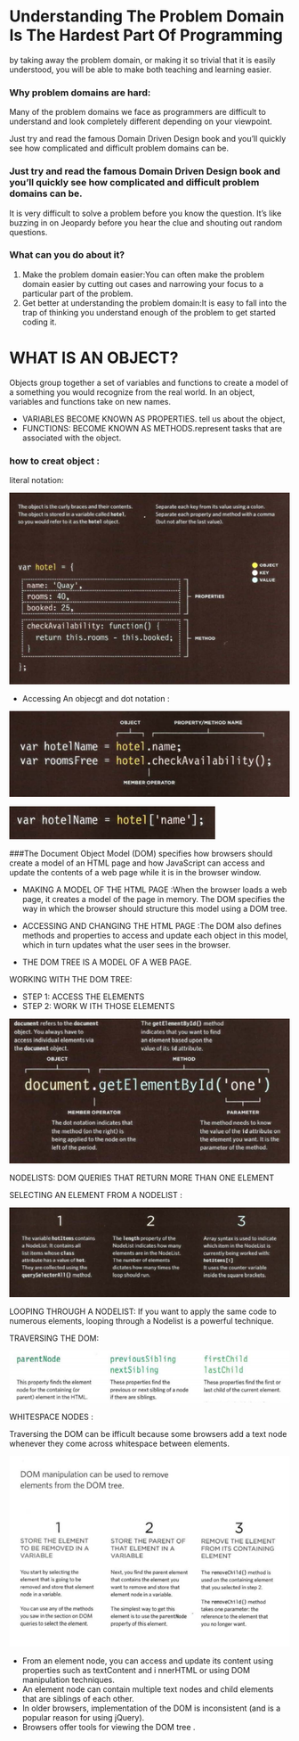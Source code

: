 # Understanding The Problem Domain Is The Hardest Part Of Programming

by taking away the problem domain, or making it so trivial that it is easily understood, you will be able to make both teaching and learning easier.

### Why problem domains are hard:
Many of the problem domains we face as programmers are difficult to understand and look completely different depending on your viewpoint.

Just try and read the famous Domain Driven Design book and you’ll quickly see how complicated and difficult problem domains can be. 

### Just try and read the famous Domain Driven Design book and you’ll quickly see how complicated and difficult problem domains can be. 

It is very difficult to solve a problem before you know the question.  It’s like buzzing in on Jeopardy before you hear the clue and shouting out random questions.

### What can you do about it?
1. Make the problem domain easier:You can often make the problem domain easier by cutting out cases and narrowing your focus to a particular part of the problem.
2. Get better at understanding the problem domain:It is easy to fall into the trap of thinking you understand enough of the problem to get started coding it.

# WHAT IS AN OBJECT? 
Objects group together a set of variables and functions to create a model of a something you would recognize from the real world. In an object, variables and functions take on new names. 

* VARIABLES BECOME KNOWN AS PROPERTIES. tell us about the object,
* FUNCTIONS: BECOME KNOWN AS METHODS.represent tasks that are associated with the object. 

### how to creat object :
 literal notation:
 
 
 
 
![](r061.PNG)



* Accessing An objecgt and dot notation :


![](r062.PNG)


![](r063.PNG)




###The Document Object Model (DOM) specifies 
how browsers should create a model of an HTML page and how JavaScript can access and update the contents of a web page while it is in the browser window. 
* MAKING A MODEL OF THE HTML PAGE :When the browser loads a web page, it creates a model of the page in memory. The DOM specifies the way in which the browser should structure this model using a DOM tree. 

* ACCESSING AND CHANGING THE HTML PAGE :The DOM also defines methods and properties to access and update each object in this model, which in turn updates what the user sees in the browser. 

* THE DOM TREE IS A MODEL OF A WEB PAGE.

WORKING WITH THE DOM TREE:
* STEP 1: ACCESS THE ELEMENTS 
* STEP 2: WORK W ITH THOSE ELEMENTS




![](r064.PNG) 



  NODELISTS: DOM QUERIES THAT RETURN MORE THAN ONE ELEMENT
  
  SELECTING AN ELEMENT FROM A NODELIST :
  
  
  
  
  
  
  
  ![](r065.PNG)
  
  

LOOPING THROUGH A NODELIST:
If you want to apply the same code to numerous elements, looping through a Nodelist is a powerful technique. 

TRAVERSING THE DOM:




![](r066.PNG)



WHITESPACE NODES :

Traversing the DOM can be ifficult because some browsers add a text node whenever they come across whitespace between elements.


![](r067.PNG)




* From an element node, you can access and update its content using properties such as textContent and i nnerHTML or using DOM manipulation techniques. 
* An element node can contain multiple text nodes and child elements that are siblings of each other. 
* In older browsers, implementation of the DOM is inconsistent (and is a popular reason for using jQuery). 
* Browsers offer tools for viewing the DOM tree . 
